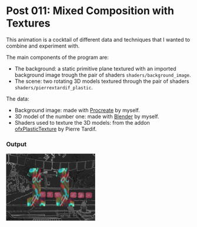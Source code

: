 # Post 011: Mixed Composition with Textures

This animation is a cocktail of different data and techniques that I wanted to combine and experiment with.

The main components of the program are:
- The background: a static primitive plane textured with an imported background image trough the pair of shaders `shaders/background_image`.
- The scene: two rotating 3D models textured through the pair of shaders `shaders/pierrextardif_plastic`.

The data:
- Background image: made with [Procreate](https://procreate.art/) by myself.
- 3D model of the number one: made with [Blender](https://www.blender.org/) by myself.
- Shaders used to texture the 3D models: from the addon [ofxPlasticTexture](https://github.com/pierrextardif/ofxPlasticTexture) by Pierre Tardif.

### Output
<img src="doc/output.png" width="48%">

